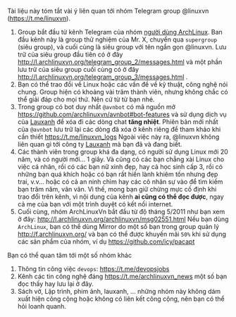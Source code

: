 Tài liệu này tóm tắt vài ý liên quan tới nhóm
Telegram group @linuxvn (https://t.me/linuxvn).

1. Group bắt đầu từ kênh Telegram của nhóm
  [người dùng ArchLinux](https://archlinuxvn.org/).
  Ban đầu kênh này là group thử nghiệm của Mr. X,
  chuyển qua `supergroup` (siêu group), và cuối cùng là
  siêu group với tên ngắn gọn @linuxvn.
  Lưu trữ của siêu group đầu tiên có ở đây
    http://l.archlinuxvn.org/telegram_group_2/messages.html
  và một phần lưu trữ của siêu group cuối cùng có ở đây
    http://l.archlinuxvn.org/telegram_group_3/messages.html .
1. Bạn có thể trao đổi về Linux hoặc các vấn đề về kỹ thuật, công nghệ
  nói chung. Group hiện có khoảng vài trăm thành viên, nhưng
  không chắc có thể giải đáp cho mọi thứ. Nên cứ từ từ bạn nhé.
1. Trong group có bot duy nhất `@avnbot` có mã nguồn mở
    https://github.com/archlinuxvn/avnbot#bot-features
  và sử dụng dịch vụ của
    [Lauxanh](https://github.com/lauxanh/I-A)
  để xóa đi các dòng chat **tăng nhiệt**.
  Phiên bản mới nhất của `@avnbot` lưu trữ lại các dòng đã
  xóa ở kênh riêng để tham khảo khi cần thiết
    https://t.me/linuxvn_logs
  Ngoài việc này ra, @linuxvn không liên quan gì tới
  công ty [Lauxanh](https://lauxanh.us) mà bạn đã và đang biết.
1. Các thành viên trong group khá đa dạng, có người sử dụng
  Linux mới 20 năm, và có người mới... 1 giây. Và cũng có
  các bạn chẳng xài Linux cho việc cá nhân, rồi có các bạn
  nữ xinh đẹp, hay cả học sinh cấp 3, rồi có những bạn quá khích
  hoặc có bạn rất hiền lành khiêm tốn nhưng đẹp trai, v.v...
  hoặc có cả an ninh chìm hay các cô nhân sự vào để tìm kiếm
  bạn trăm năm, vân vân.
  Vì thế, mong bạn giữ chừng mực cố định khi trao đổi trên kênh,
  vì nội dung của kênh **ai cũng có thể đọc được**,
  ngay cả mẹ của bạn với một trình duyệt có kết nối internet.
1. Cuối cùng, nhóm ArchLinuxVn bắt đầu từ độ tháng 5/2011
  như bạn xem ở đây:
    http://l.archlinuxvn.org/archlinuxvn/msg02551.html
  Nếu bạn dùng `ArchLinux`, bạn có thể dùng Mirror do một số
  bạn trong group quản lý
    http://f.archlinuxvn.org/
  và bạn có thể được khuyến mãi `50%` khi sử dụng các sản phẩm
  của nhóm, ví dụ
    https://github.com/icy/pacapt

Bạn có thể quan tâm tới một số nhóm khác

1. Thông tin công việc `devops`: https://t.me/devopsjobs
1. Kênh các tin công nghệ đáng https://t.me/archlinuxvn_news một số
  bạn đọc thấy hay lưu lại ở đây.
1. Sách vở, Lập trình, phim ảnh, lauxanh, ... những nhóm này không dám
  xuất hiện công cộng hoặc không có liên kết công cộng,
  nên bạn có thể hỏi loanh quanh.

